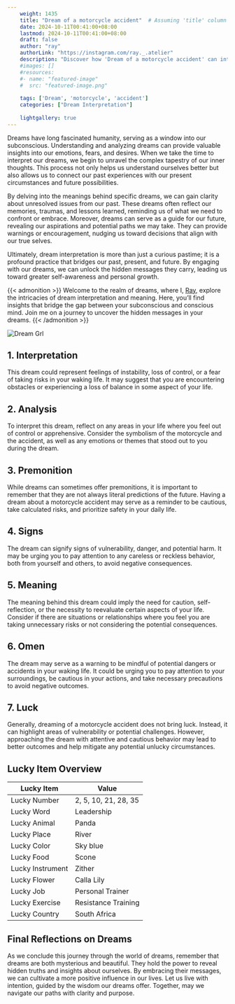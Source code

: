 ```yaml
---
    weight: 1435
    title: "Dream of a motorcycle accident"  # Assuming 'title' column exists
    date: 2024-10-11T00:41:00+08:00
    lastmod: 2024-10-11T00:41:00+08:00
    draft: false
    author: "ray"
    authorLink: "https://instagram.com/ray._.atelier"
    description: "Discover how 'Dream of a motorcycle accident' can interpret your future and uncover its significant meanings in your life."
    #images: []
    #resources:
    #- name: "featured-image"
    #  src: "featured-image.png"
    
    tags: ['Dream', 'motorcycle', 'accident']
    categories: ["Dream Interpretation"]
    
    lightgallery: true
---
```

    
Dreams have long fascinated humanity, serving as a window into our subconscious. Understanding and analyzing dreams can provide valuable insights into our emotions, fears, and desires. When we take the time to interpret our dreams, we begin to unravel the complex tapestry of our inner thoughts. This process not only helps us understand ourselves better but also allows us to connect our past experiences with our present circumstances and future possibilities.

By delving into the meanings behind specific dreams, we can gain clarity about unresolved issues from our past. These dreams often reflect our memories, traumas, and lessons learned, reminding us of what we need to confront or embrace. Moreover, dreams can serve as a guide for our future, revealing our aspirations and potential paths we may take. They can provide warnings or encouragement, nudging us toward decisions that align with our true selves.

Ultimately, dream interpretation is more than just a curious pastime; it is a profound practice that bridges our past, present, and future. By engaging with our dreams, we can unlock the hidden messages they carry, leading us toward greater self-awareness and personal growth.

{{< admonition >}}
Welcome to the realm of dreams, where I, [Ray](https://instagram.com/ray._.atelier), explore the intricacies of dream interpretation and meaning. Here, you’ll find insights that bridge the gap between your subconscious and conscious mind. Join me on a journey to uncover the hidden messages in your dreams.
{{< /admonition >}}

![Dream Grl](https://cdn.pixabay.com/photo/2017/11/02/03/35/gothic-2910057_1280.jpg "Dream Grl")

## 1. Interpretation
 This dream could represent feelings of instability, loss of control, or a fear of taking risks in your waking life. It may suggest that you are encountering obstacles or experiencing a loss of balance in some aspect of your life.

## 2. Analysis
 To interpret this dream, reflect on any areas in your life where you feel out of control or apprehensive. Consider the symbolism of the motorcycle and the accident, as well as any emotions or themes that stood out to you during the dream.

## 3. Premonition
 While dreams can sometimes offer premonitions, it is important to remember that they are not always literal predictions of the future. Having a dream about a motorcycle accident may serve as a reminder to be cautious, take calculated risks, and prioritize safety in your daily life.

## 4. Signs
 The dream can signify signs of vulnerability, danger, and potential harm. It may be urging you to pay attention to any careless or reckless behavior, both from yourself and others, to avoid negative consequences.

## 5. Meaning
 The meaning behind this dream could imply the need for caution, self-reflection, or the necessity to reevaluate certain aspects of your life. Consider if there are situations or relationships where you feel you are taking unnecessary risks or not considering the potential consequences.

## 6. Omen
 The dream may serve as a warning to be mindful of potential dangers or accidents in your waking life. It could be urging you to pay attention to your surroundings, be cautious in your actions, and take necessary precautions to avoid negative outcomes.

## 7. Luck
 Generally, dreaming of a motorcycle accident does not bring luck. Instead, it can highlight areas of vulnerability or potential challenges. However, approaching the dream with attentive and cautious behavior may lead to better outcomes and help mitigate any potential unlucky circumstances.

## Lucky Item Overview
| Lucky Item          | Value              |
|---------------|--------------------|
| Lucky Number        | 2, 5, 10, 21, 28, 35  |
| Lucky Word          | Leadership |
| Lucky Animal        | Panda |
| Lucky Place         | River     |
| Lucky Color         | Sky blue     |
| Lucky Food          | Scone      |
| Lucky Instrument    | Zither |
| Lucky Flower        | Calla Lily    |
| Lucky Job           | Personal Trainer       |
| Lucky Exercise      | Resistance Training  |
| Lucky Country       | South Africa    |


##  Final Reflections on Dreams

As we conclude this journey through the world of dreams, remember that dreams are both mysterious and beautiful. They hold the power to reveal hidden truths and insights about ourselves. By embracing their messages, we can cultivate a more positive influence in our lives. Let us live with intention, guided by the wisdom our dreams offer. Together, may we navigate our paths with clarity and purpose.

